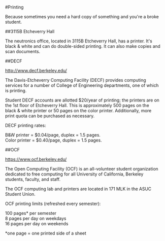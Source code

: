 #Printing

Because sometimes you need a hard copy of something and you're a broke student.

##3115B Etcheverry Hall 

The neutronics office, located in 3115B Etcheverry Hall, has a printer. It's black & white and can do
double-sided printing. It can also make copies and scan documents.

##DECF

http://www.decf.berkeley.edu/

The Davis-Etcheverry Computing Facility (DECF) provides computing services for a number of College of
Engineering departments, one of which is printing.

Student DECF accounts are allotted $20/year of printing; the printers are on the 1st floor of Etcheverry 
Hall. This is approximately 500 pages on the black & white printer or 50 pages on the color printer.
Additionally, more print quota can be purchased as necessary.

DECF printing rates:

B&W printer = $0.04/page, duplex = 1.5 pages.  
Color printer = $0.40/page, duplex = 1.5 pages.

##OCF

https://www.ocf.berkeley.edu/

The Open Computing Facility (OCF) is an all-volunteer student organization dedicated to free computing for
all University of California, Berkeley students, faculty, and staff.

The OCF computing lab and printers are located in 171 MLK in the ASUC Student Union.

OCF printing limits (refreshed every semester):

100 pages* per semester  
8 pages per day on weekdays  
16 pages per day on weekends  

*one page = one printed side of a sheet

